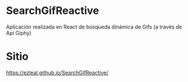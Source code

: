 # SearchGifReactive
Aplicación realizada en React de búsqueda dinámica de Gifs (a través de Api Giphy)

# Sitio
https://ezleal.github.io/SearchGifReactive/
